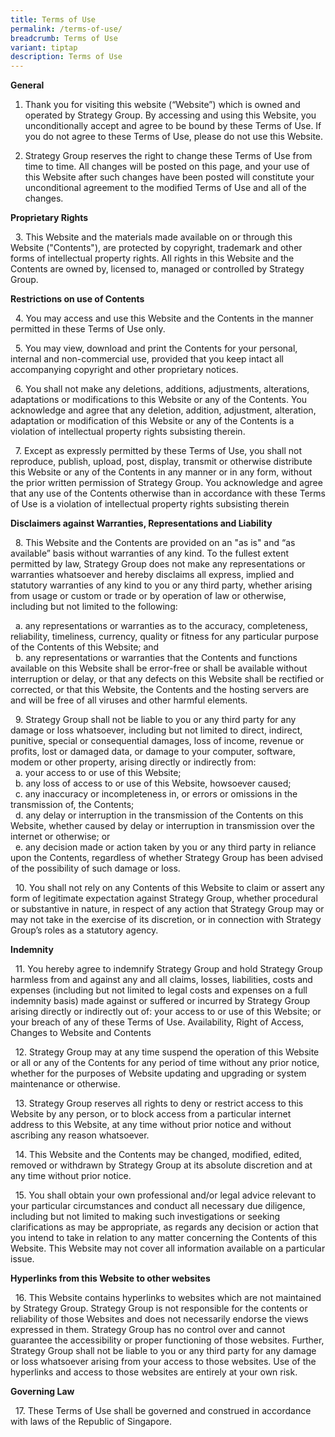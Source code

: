 ```yaml
---
title: Terms of Use
permalink: /terms-of-use/
breadcrumb: Terms of Use
variant: tiptap
description: Terms of Use
---
```

**General**

1. Thank you for visiting this website (“Website”) which is owned and operated by Strategy Group. By accessing and using this Website, you unconditionally accept and agree to be bound by these Terms of Use. If you do not agree to these Terms of Use, please do not use this Website. 

2. Strategy Group reserves the right to change these Terms of Use from time to time. All changes will be posted on this page, and your use of this Website after such changes have been posted will constitute your unconditional agreement to the modified Terms of Use and all of the changes. 

**Proprietary Rights** 

&nbsp; 3. This Website and the materials made available on or through this Website ("Contents"), are protected by copyright, trademark and other forms of intellectual property rights. All rights in this Website and the Contents are owned by, licensed to, managed or controlled by Strategy Group.

**Restrictions on use of Contents** 

&nbsp; 4. You may access and use this Website and the Contents in the manner permitted in these Terms of Use only. 

&nbsp; 5. You may view, download and print the Contents for your personal, internal and non-commercial use, provided that you keep intact all accompanying copyright and other proprietary notices.  

&nbsp; 6. You shall not make any deletions, additions, adjustments, alterations, adaptations or modifications to this Website or any of the Contents. You acknowledge and agree that any deletion, addition, adjustment, alteration, adaptation or modification of this Website or any of the Contents is a violation of intellectual property rights subsisting therein.

&nbsp; 7. Except as expressly permitted by these Terms of Use, you shall not reproduce, publish, upload, post, display, transmit or otherwise distribute this Website or any of the Contents in any manner or in any form, without the prior written permission of Strategy Group. You acknowledge and agree that any use of the Contents otherwise than in accordance with these Terms of Use is a violation of intellectual property rights subsisting therein

**Disclaimers against Warranties, Representations and Liability** 

&nbsp; 8. This Website and the Contents are provided on an "as is" and “as available” basis without warranties of any kind. To the fullest extent permitted by law, Strategy Group does not make any representations or warranties whatsoever and hereby disclaims all express, implied and statutory warranties of any kind to you or any third party, whether arising from usage or custom or trade or by operation of law or otherwise, including but not limited to the following:

&nbsp; a. any representations or warranties as to the accuracy, completeness, reliability, timeliness, currency, quality or fitness for any particular purpose of the Contents of this Website; and  
&nbsp; b. any representations or warranties that the Contents and functions available on this Website shall be error-free or shall be available without interruption or delay, or that any defects on this Website shall be rectified or corrected, or that this Website, the Contents and the hosting servers are and will be free of all viruses and other harmful elements.  

&nbsp; 9. Strategy Group shall not be liable to you or any third party for any damage or loss whatsoever, including but not limited to direct, indirect, punitive, special or consequential damages, loss of income, revenue or profits, lost or damaged data, or damage to your computer, software, modem or other property, arising directly or indirectly from:  
&nbsp; a. your access to or use of this Website;  
&nbsp; b. any loss of access to or use of this Website, howsoever caused;  
&nbsp; c. any inaccuracy or incompleteness in, or errors or omissions in the transmission of, the Contents;  
&nbsp; d. any delay or interruption in the transmission of the Contents on this Website, whether caused by delay or interruption in transmission over the internet or otherwise; or  
&nbsp; e. any decision made or action taken by you or any third party in reliance upon the Contents, regardless of whether Strategy Group has been advised of the possibility of such damage or loss.  

&nbsp; 10. You shall not rely on any Contents of this Website to claim or assert any form of legitimate expectation against Strategy Group, whether procedural or substantive in nature, in respect of any action that Strategy Group may or may not take in the exercise of its discretion, or in connection with Strategy Group’s roles as a statutory agency.

**Indemnity**

&nbsp; 11. You hereby agree to indemnify Strategy Group and hold Strategy Group harmless from and against any and all claims, losses, liabilities, costs and expenses (including but not limited to legal costs and expenses on a full indemnity basis) made against or suffered or incurred by Strategy Group arising directly or indirectly out of:
your access to or use of this Website; or
your breach of any of these Terms of Use.
Availability, Right of Access, Changes to Website and Contents  

&nbsp; 12. Strategy Group may at any time suspend the operation of this Website or all or any of the Contents for any period of time without any prior notice, whether for the purposes of Website updating and upgrading or system maintenance or otherwise.

&nbsp; 13. Strategy Group reserves all rights to deny or restrict access to this Website by any person, or to block access from a particular internet address to this Website, at any time without prior notice and without ascribing any reason whatsoever.

&nbsp; 14. This Website and the Contents may be changed, modified, edited, removed or withdrawn by Strategy Group at its absolute discretion and at any time without prior notice. 

&nbsp; 15. You shall obtain your own professional and/or legal advice relevant to your particular circumstances and conduct all necessary due diligence, including but not limited to making such investigations or seeking clarifications as may be appropriate, as regards any decision or action that you intend to take in relation to any matter concerning the Contents of this Website. This Website may not cover all information available on a particular issue.

**Hyperlinks from this Website to other websites**

&nbsp; 16. This Website contains hyperlinks to websites which are not maintained by Strategy Group. Strategy Group is not responsible for the contents or reliability of those Websites and does not necessarily endorse the views expressed in them. Strategy Group has no control over and cannot guarantee the accessibility or proper functioning of those websites. Further, Strategy Group shall not be liable to you or any third party for any damage or loss whatsoever arising from your access to those websites. Use of the hyperlinks and access to those websites are entirely at your own risk.

**Governing Law** 

&nbsp; 17. These Terms of Use shall be governed and construed in accordance with laws of the Republic of Singapore.